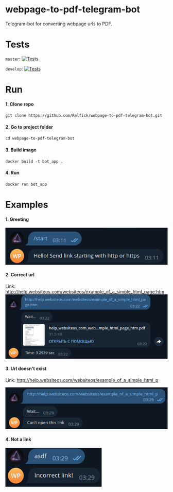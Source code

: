 # webpage-to-pdf-telegram-bot
Telegram-bot for converting webpage urls to PDF.
# Tests
`master`:
[![Tests](https://github.com/Relfick/webpage-to-pdf-telegram-bot/actions/workflows/test-pipeline.yml/badge.svg?branch=master)](https://github.com/Relfick/webpage-to-pdf-telegram-bot/actions/workflows/test-pipeline.yml)

`develop`:
[![Tests](https://github.com/Relfick/webpage-to-pdf-telegram-bot/actions/workflows/test-pipeline.yml/badge.svg?branch=develop)](https://github.com/Relfick/webpage-to-pdf-telegram-bot/actions/workflows/test-pipeline.yml)
# Run
#### 1. Clone repo
```
git clone https://github.com/Relfick/webpage-to-pdf-telegram-bot.git
```
#### 2. Go to project folder
```
cd webpage-to-pdf-telegram-bot
```
#### 3. Build image
```
docker build -t bot_app .
```
#### 4. Run
```
docker run bot_app
```

# Examples

#### 1. Greeting
![](img/greeting.png)
#### 2. Correct url
Link: http://help.websiteos.com/websiteos/example_of_a_simple_html_page.htm
![](img/correct_url.png)
#### 3. Url doesn't exist
Link: http://help.websiteos.com/websiteos/example_of_a_simple_html_p

![](img/url_not_exists.png)
#### 4. Not a link
![](img/not_a_link.png)